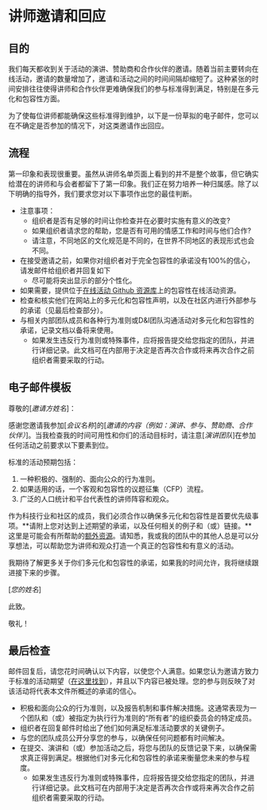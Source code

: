 # 讲师邀请和回应

## 目的 
我们每天都收到关于活动的演讲、赞助商和合作伙伴的邀请。随着当前主要转向在线活动，邀请的数量增加了，邀请和活动之间的时间间隔却缩短了。这种紧张的时间安排往往使得讲师和合作伙伴更难确保我们的参与标准得到满足，特别是在多元化和包容性方面。

为了使每位讲师都能确保这些标准得到维护，以下是一份草拟的电子邮件，您可以在不确定是否参加的情况下，对这类邀请作出回应。

## 流程 
第一印象和表现很重要。虽然从讲师名单页面上看到的并不是整个故事，但它确实给潜在的讲师和与会者都留下了第一印象。我们正在努力培养一种归属感。除了以下明确的指导外，我们要求您对以下事项作出您的最佳判断。

* 注意事项：  
  * 组织者是否有足够的时间让你检查并在必要时实施有意义的改变?
  * 如果组织者请求您的帮助，您是否有可用的情感工作和时间与他们合作?
  * 请注意，不同地区的文化规范是不同的，在世界不同地区的表现形式也会不同。
* 在接受邀请之前，如果你对组织者对于完全包容性的承诺没有100%的信心，请发邮件给组织者并回复如下
  * 尽可能将突出显示的部分个性化。
* 如果需要，提供位于[在线活动 Github 资源库](https://github.com/microsoft/virtual-events)上的包容性在线活动资源。
* 检查和核实他们在网站上的多元化和包容性声明，以及在社区内进行外部参与的承诺（见最后检查部分）。
* 与相关内部团队成员和各种行为准则或D&I团队沟通活动对多元化和包容性的承诺，记录文档以备将来使用。
  * 如果发生违反行为准则或特殊事件，应将报告提交给您指定的团队，并进行详细记录。此文档可在内部用于决定是否再次合作或将来再次合作之前组织者需要采取的行动。

## 电子邮件模板 
尊敬的[*邀请方姓名*]： 

感谢您邀请我参加[*会议名称*]的[*邀请的内容（例如：演讲、参与、赞助商、合作伙伴）*]。当我检查我的时间可用性和你们的活动目标时，请注意[*演讲团队*]在参加任何活动之前要求以下要素到位。

标准的活动预期包括：

1. 一种积极的、强制的、面向公众的行为准则。
2. 如果适用的话，一个客观和包容性的议题征集（CFP）流程。
3. 广泛的人口统计和平台代表性的讲师阵容和观众。

作为科技行业和社区的成员，我们必须合作以确保多元化和包容性是首要优先级事项。**请附上您对达到上述期望的承诺，以及任何相关的例子和（或）链接。**这里是可能会有所帮助的[额外资源](./inclusive-planning-process.md)。请知悉，我或我的团队中的其他人总是可以分享想法，可以帮助您为讲师和观众打造一个真正的包容性和有意义的活动。

我期待了解更多关于你们多元化和包容性的承诺，如果我的时间允许，我将继续跟进接下来的步骤。

[*您的姓名*]

此致。

敬礼！

## 最后检查 
邮件回复后，请您花时间确认以下内容，以使您个人满意。如果您认为邀请方致力于标准的活动期望（[在这里找到](./playbook.md)），并且以下内容已被处理。您的参与则反映了对该活动将代表本文件所概述的承诺的信心。

* 积极和面向公众的行为准则，以及报告机制和事件解决措施。这通常表现为一个团队和（或）被指定为执行行为准则的“所有者”的组织委员会的特定成员。
* 组织者在回复邮件时给出了他们如何满足标准活动要求的关键例子。
* 与您的团队成员公开分享您的参与，以确保任何问题都有时间解决。
* 在提交、演讲和（或）参加活动之后，将您与团队的反馈记录下来，以确保需求真正得到满足。根据他们对多元化和包容性的承诺来衡量您未来的参与程度。
  * 如果发生违反行为准则或特殊事件，应将报告提交给您指定的团队，并进行详细记录。此文档可在内部用于决定是否再次合作或将来再次合作之前组织者需要采取的行动。
